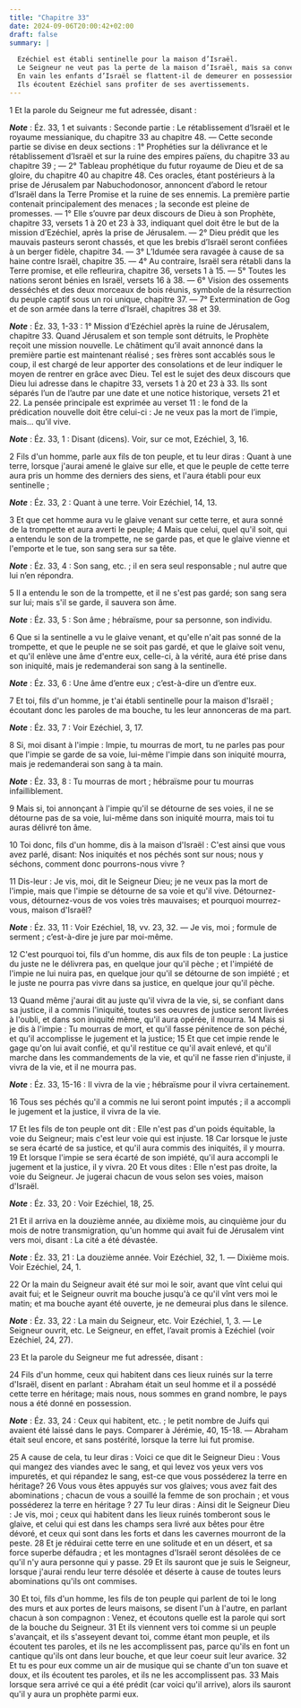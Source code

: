 ```yaml
---
title: "Chapitre 33"
date: 2024-09-06T20:00:42+02:00
draft: false
summary: |
  
  Ezéchiel est établi sentinelle pour la maison d’Israël.
  Le Seigneur ne veut pas la perte de la maison d’Israël, mais sa conversion.
  En vain les enfants d’Israël se flattent-il de demeurer en possession de leur terre, tandis qu’ils irritent le Seigneur.
  Ils écoutent Ezéchiel sans profiter de ses avertissements.
---
```



1 Et la parole du Seigneur me fut adressée, disant :

***Note*** :  Éz. 33, 1 et suivants : Seconde partie : Le rétablissement d’Israël et le royaume messianique, du chapitre 33 au chapitre 48. ― Cette seconde partie se divise en deux sections : 1° Prophéties sur la délivrance et le rétablissement d’Israël et sur la ruine des empires païens, du chapitre 33 au chapitre 39 ; ― 2° Tableau prophétique du futur royaume de Dieu et de sa gloire, du chapitre 40 au chapitre 48. Ces oracles, étant postérieurs à la prise de Jérusalem par Nabuchodonosor, annoncent d’abord le retour d’Israël dans la Terre Promise et la ruine de ses ennemis. La première partie contenait principalement des menaces ; la seconde est pleine de promesses. ― 1° Elle s’ouvre par deux discours de Dieu à son Prophète, chapitre 33, versets 1 à 20 et 23 à 33, indiquant quel doit être le but de la mission d’Ezéchiel, après la prise de Jérusalem. ― 2° Dieu prédit que les mauvais pasteurs seront chassés, et que les brebis d’Israël seront confiées à un berger fidèle, chapitre 34. ― 3° L’Idumée sera ravagée à cause
de sa haine contre Israël, chapitre 35. ― 4° Au contraire, Israël sera rétabli dans la Terre promise, et elle refleurira, chapitre 36, versets 1 à 15. ― 5° Toutes les nations seront bénies en Israël, versets 16 à 38. ― 6° Vision des ossements desséchés et des deux morceaux de bois réunis, symbole de la résurrection du peuple captif sous un roi unique, chapitre 37. ― 7° Extermination de Gog et de son armée dans la terre d’Israël, chapitres 38 et 39.

***Note*** :  Éz. 33, 1-33 : 1° Mission d’Ezéchiel après la ruine de Jérusalem, chapitre 33. Quand Jérusalem et son temple sont détruits, le Prophète reçoit une mission nouvelle. Le châtiment qu’il avait annoncé dans la première partie est maintenant réalisé ; ses frères sont accablés sous le coup, il est chargé de leur apporter des consolations et de leur indiquer le moyen de rentrer en grâce avec Dieu. Tel est le sujet des deux discours que Dieu lui adresse dans le chapitre 33, versets 1 à 20 et 23 à 33. Ils sont séparés l’un de l’autre par une date et une notice historique, versets 21 et 22. La pensée principale est exprimée au verset 11 : le fond de la prédication nouvelle doit être celui-ci : Je ne veux pas la mort de l’impie, mais… qu’il vive.

***Note*** :  Éz. 33, 1 : Disant (dicens). Voir, sur ce mot, Ezéchiel, 3, 16.


2 Fils d'un homme, parle aux fils de ton peuple, et tu leur diras : Quant à une terre, lorsque j'aurai amené le glaive sur elle, et que le peuple de cette terre aura pris un homme des derniers des siens, et l'aura établi pour eux sentinelle ;

***Note*** :  Éz. 33, 2 : Quant à une terre. Voir Ezéchiel, 14, 13.

3 Et que cet homme aura vu le glaive venant sur cette terre, et aura sonné de la trompette et aura averti le peuple; 4 Mais que celui, quel qu'il soit, qui a entendu le son de la trompette, ne se garde pas, et que le glaive vienne et l'emporte et le tue, son sang sera sur sa tête.

***Note*** :  Éz. 33, 4 : Son sang, etc. ; il en sera seul responsable ; nul autre que lui n’en répondra.

5 Il a entendu le son de la trompette, et il ne s'est pas gardé; son sang sera sur lui; mais s'il se garde, il sauvera son âme.

***Note*** :  Éz. 33, 5 : Son âme ; hébraïsme, pour sa personne, son individu.

6 Que si la sentinelle a vu le glaive venant, et qu'elle n'ait pas sonné de la trompette, et que le peuple ne se soit pas gardé, et que le glaive soit venu, et qu'il enlève une âme d'entre eux, celle-ci, à la vérité, aura été prise dans son iniquité, mais je redemanderai son sang à la sentinelle.

***Note*** :  Éz. 33, 6 : Une âme d’entre eux ; c’est-à-dire un d’entre eux.


7 Et toi, fils d'un homme, je t'ai établi sentinelle pour la maison d'Israël ; écoutant donc les paroles de ma bouche, tu les leur annonceras de ma part.

***Note*** :  Éz. 33, 7 : Voir Ezéchiel, 3, 17.

8 Si, moi disant à l'impie : Impie, tu mourras de mort, tu ne parles pas pour que l'impie se garde de sa voie, lui-même l'impie dans son iniquité mourra, mais je redemanderai son sang à ta main.

***Note*** :  Éz. 33, 8 : Tu mourras de mort ; hébraïsme pour tu mourras infailliblement.

9 Mais si, toi annonçant à l'impie qu'il se détourne de ses voies, il ne se détourne pas de sa voie, lui-même dans son iniquité mourra, mais toi tu auras délivré ton âme.


10 Toi donc, fils d'un homme, dis à la maison d'Israël : C'est ainsi que vous avez parlé, disant: Nos iniquités et nos péchés sont sur nous; nous y séchons, comment donc pourrons-nous vivre ?


11 Dis-leur : Je vis, moi, dit le Seigneur Dieu; je ne veux pas la mort de l'impie, mais que l'impie se détourne de sa voie et qu'il vive. Détournez-vous, détournez-vous de vos voies très mauvaises; et pourquoi mourrez-vous, maison d'Israël?

***Note*** :  Éz. 33, 11 : Voir Ezéchiel, 18, vv. 23, 32. ― Je vis, moi ; formule de serment ; c’est-à-dire je jure par moi-même.


12 C'est pourquoi toi, fils d'un homme, dis aux fils de ton peuple : La justice du juste ne le délivrera pas, en quelque jour qu'il pèche ; et l'impiété de l'impie ne lui nuira pas, en quelque jour qu'il se détourne de son impiété ; et le juste ne pourra pas vivre dans sa justice, en quelque jour qu'il pèche.


13 Quand même j'aurai dit au juste qu'il vivra de la vie, si, se confiant dans sa justice, il a commis l'iniquité, toutes ses oeuvres de justice seront livrées à l'oubli, et dans son iniquité même, qu'il aura opérée, il mourra. 14 Mais si je dis à l'impie : Tu mourras de mort, et qu'il fasse pénitence de son péché, et qu'il accomplisse le jugement et la justice; 15 Et que cet impie rende le gage qu'on lui avait confié, et qu'il restitue ce qu'il avait enlevé, et qu'il marche dans les commandements de la vie, et qu'il ne fasse rien d'injuste, il vivra de la vie, et il ne mourra pas.

***Note*** :  Éz. 33, 15-16 : Il vivra de la vie ; hébraïsme pour il vivra certainement.

16 Tous ses péchés qu'il a commis ne lui seront point imputés ; il a accompli le jugement et la justice, il vivra de la vie.


17 Et les fils de ton peuple ont dit : Elle n'est pas d'un poids équitable, la voie du Seigneur; mais c'est leur voie qui est injuste. 18 Car lorsque le juste se sera écarté de sa justice, et qu'il aura commis des iniquités, il y mourra. 19 Et lorsque l'impie se sera écarté de son impiété, qu'il aura accompli le jugement et la justice, il y vivra. 20 Et vous dites : Elle n'est pas droite, la voie du Seigneur. Je jugerai chacun de vous selon ses voies, maison d'Israël.

***Note*** :  Éz. 33, 20 : Voir Ezéchiel, 18, 25.


21 Et il arriva en la douzième année, au dixième mois, au cinquième jour du mois de notre transmigration, qu'un homme qui avait fui de Jérusalem vint vers moi, disant : La cité a été dévastée.

***Note*** :  Éz. 33, 21 : La douzième année. Voir Ezéchiel, 32, 1. ― Dixième mois. Voir Ezéchiel, 24, 1.

22 Or la main du Seigneur avait été sur moi le soir, avant que vînt celui qui avait fui; et le Seigneur ouvrit ma bouche jusqu'à ce qu'il vînt vers moi le matin; et ma bouche ayant été ouverte, je ne demeurai plus dans le silence.

***Note*** :  Éz. 33, 22 : La main du Seigneur, etc. Voir Ezéchiel, 1, 3. ― Le Seigneur ouvrit, etc. Le Seigneur, en effet, l’avait promis à Ezéchiel (voir Ezéchiel, 24, 27).


23 Et la parole du Seigneur me fut adressée, disant :


24 Fils d'un homme, ceux qui habitent dans ces lieux ruinés sur la terre d'Israël, disent en parlant : Abraham était un seul homme et il a possédé cette terre en héritage; mais nous, nous sommes en grand nombre, le pays nous a été donné en possession.

***Note*** :  Éz. 33, 24 : Ceux qui habitent, etc. ; le petit nombre de Juifs qui avaient été laissé dans le pays. Comparer à Jérémie, 40, 15-18. ― Abraham était seul encore, et sans postérité, lorsque la terre lui fut promise.

25 A cause de cela, tu leur diras : Voici ce que dit le Seigneur Dieu : Vous qui mangez des viandes avec le sang, et qui levez vos yeux vers vos impuretés, et qui répandez le sang, est-ce que vous posséderez la terre en héritage? 26 Vous vous êtes appuyés sur vos glaives; vous avez fait des abominations ; chacun de vous a souillé la femme de son prochain ; et vous posséderez la terre en héritage ? 27 Tu leur diras : Ainsi dit le Seigneur Dieu : Je vis, moi ; ceux qui habitent dans les lieux ruinés tomberont sous le glaive, et celui qui est dans les champs sera livré aux bêtes pour être dévoré, et ceux qui sont dans les forts et dans les cavernes mourront de la peste. 28 Et je réduirai cette terre en une solitude et en un désert, et sa force superbe défaudra ; et les montagnes d'Israël seront désolées de ce qu'il n'y aura personne qui y passe. 29 Et ils sauront que je suis le Seigneur, lorsque j'aurai rendu leur terre désolée et déserte à cause de toutes leurs abominations qu'ils ont commises.


30 Et toi, fils d'un homme, les fils de ton peuple qui parlent de toi le long des murs et aux portes de leurs maisons, se disent l'un à l'autre, en parlant chacun à son compagnon : Venez, et écoutons quelle est la parole qui sort de la bouche du Seigneur. 31 Et ils viennent vers toi comme si un peuple s'avançait, et ils s'asseyent devant toi, comme étant mon peuple, et ils écoutent tes paroles, et ils ne les accomplissent pas, parce qu'ils en font un cantique qu'ils ont dans leur bouche, et que leur coeur suit leur avarice. 32 Et tu es pour eux comme un air de musique qui se chante d'un ton suave et doux, et ils écoutent tes paroles, et ils ne les accomplissent pas. 33 Mais lorsque sera arrivé ce qui a été prédit (car voici qu'il arrive), alors ils sauront qu'il y aura un prophète parmi eux.

